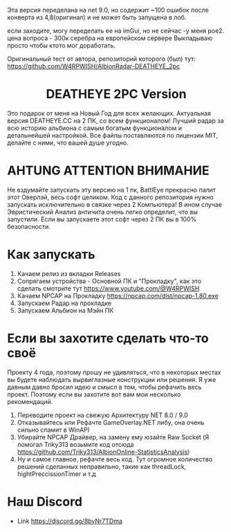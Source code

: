 Эта версия переделана на net 9.0, но содержит ~100 ошибок после конверта из 4,8(оригинал) и не может быть запущена в лоб.

если заходите, могу переделать ее на imGui, но не сейчас -у меня poe2. 
цена вопроса  - 300к серебра на европейском сервере
Выкладываю просто чтобы ктото мог доработать.

Оригинальный тест от автора,  репозиторий которого (был) тут: https://github.com/W4RPWISH/AlbionRadar-DEATHEYE_2pc

<div align="center">

# DEATHEYE 2PC Version

</div>

Это подарок от меня на Новый Год для всех желающих. Актуальная версия DEATHEYE.CC на 2 ПК, со всем функционалом!
Лучший радар за всю историю альбиона с самым богатым функционалом и детальнейшей настройкой.
Все файлы поставляются по лицензии MIT, делайте с ними, что вашей душе угодно.

# AHTUNG ATTENTION ВНИМАНИЕ

Не вздумайте запускать эту версию на 1 пк, BattlEye прекрасно палит этот Оверлэй, весь софт целиком.
Код с данного репозитория нужно запускать исключительно в связке через 2 Компьютера!
В ином случае Эвристический Анализ античита очень легко определит, что вы запустили.
Если вы запускаете этот софт через 2 ПК вы в 100% безопасности.

# Как запускать

1. Качаем релиз из вкладки Releases
2. Сопрягаем устройства - Основной ПК и "Прокладку", как это сделать смотрите тут https://www.youtube.com/@W4RPWISH
3. Качаем NPCAP на Прокладку https://npcap.com/dist/npcap-1.80.exe
4. Запускаем Радар на прокладке
5. Запускаем Альбион на Мэйн ПК

# Если вы захотите сделать что-то своё

Проекту 4 года, поэтому прошу не удивляться, что в некоторых местах вы будете наблюдать вырвиглазные конструкции или решения.
Я уже давным давно бросил идею и смысл в том, чтобы рефачить весь проект. Поэтому если вы захотите вот вам мои несколько рекомендаций.

1. Переводите проект на свежую Архитектуру NET 8.0 / 9.0
2. Отказывайтесь или Рефачте GameOverlay.NET либу, она очень сильно спамит в WinAPI
3. Убирайте NPCAP Драйвер, на замену ему юзайте Raw Socket (Я помогал Triky313 возьмите код отсюда https://github.com/Triky313/AlbionOnline-StatisticsAnalysis)
4. Ну и самое главное, рефачте весь код. Тут огромное количество решений сделанных неправильно, такие как threadLock, hightPreccissionTimer и т.д

# Наш Discord

- Link https://discord.gg/8byNr7TDma
